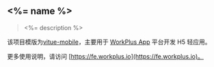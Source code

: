 ## <%= name %>

> <%= description %>

该项目模版为[vitue-mobile](https://github.com/vitue-scaffold/vitue-mobile/)，主要用于 [WorkPlus App](https://workplus.io) 平台开发 H5 轻应用。

更多使用说明，请访问 [https://fe.workplus.io](https://fe.workplus.io)。
